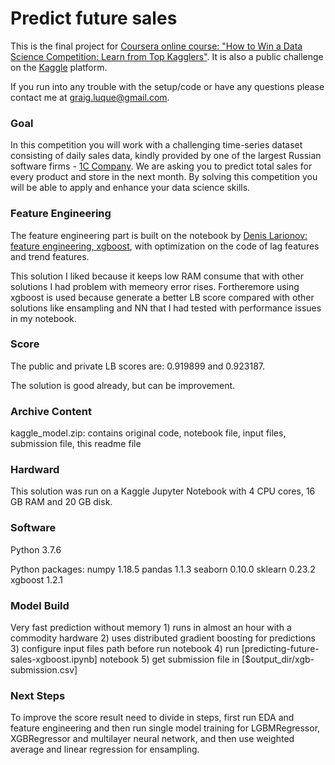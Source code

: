 # Predict future sales 

This is the final project for [Coursera online course: "How to Win a Data Science Competition: Learn from Top Kagglers"](https://www.coursera.org/learn/competitive-data-science/). It is also a public challenge on the [Kaggle](https://www.kaggle.com/c/competitive-data-science-predict-future-sales) platform.


If you run into any trouble with the setup/code or have any questions please contact me at [graig.luque@gmail.com](mailto:graig.luque@gmail).


### Goal

In this competition you will work with a challenging time-series dataset consisting of daily sales data, kindly provided by one of the largest Russian software firms - [1C Company](http://1c.ru/eng/title.htm). We are asking you to predict total sales for every product and store in the next month. By solving this competition you will be able to apply and enhance your data science skills.


### Feature Engineering

The feature engineering part is built on the notebook by [Denis Larionov: feature engineering, xgboost](https://www.kaggle.com/dlarionov/feature-engineering-xgboost), with optimization on the code of lag features and trend features.

This solution I liked because it keeps low RAM consume that with other solutions I had problem with memeory error rises. Fortheremore using xgboost is used because generate a better LB score compared with other solutions like ensampling and NN that I had tested with performance issues in my notebook.


### Score

The public and private LB scores are: 0.919899 and 0.923187.

The solution is good already, but can be improvement.


### Archive Content

kaggle_model.zip: contains original code, notebook file, input files, submission file, this readme file


### Hardward

This solution was run on a Kaggle Jupyter Notebook with 4 CPU cores, 16 GB RAM and 20 GB disk.


### Software

Python 3.7.6

Python packages:
numpy 1.18.5
pandas 1.1.3
seaborn 0.10.0
sklearn 0.23.2
xgboost 1.2.1


### Model Build

Very fast prediction without memory 
    1) runs in almost an hour with a commodity hardware
    2) uses distributed gradient boosting for predictions
	3) configure input files path before run notebook
	4) run [predicting-future-sales-xgboost.ipynb] notebook
	5) get submission file in [$output_dir/xgb-submission.csv]


### Next Steps

To improve the score result need to divide in steps, first run EDA and feature engineering and then run single model training for LGBMRegressor, XGBRegressor and multilayer neural network, and then use weighted average and linear regression for ensampling.
